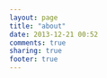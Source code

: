 ```yaml
---
layout: page
title: "about"
date: 2013-12-21 00:52
comments: true
sharing: true
footer: true
---
```


